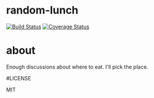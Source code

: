 # random-lunch
[![Build Status](https://secure.travis-ci.org/ericmdantas/random-lunch.png?branch=master)](https://travis-ci.org/ericmdantas/random-lunch)
[![Coverage Status](https://coveralls.io/repos/ericmdantas/random-lunch/badge.svg?branch=master)](https://coveralls.io/r/ericmdantas/random-lunch/?branch=master)

# about

Enough discussions about where to eat. I'll pick the place.

#LICENSE

MIT
